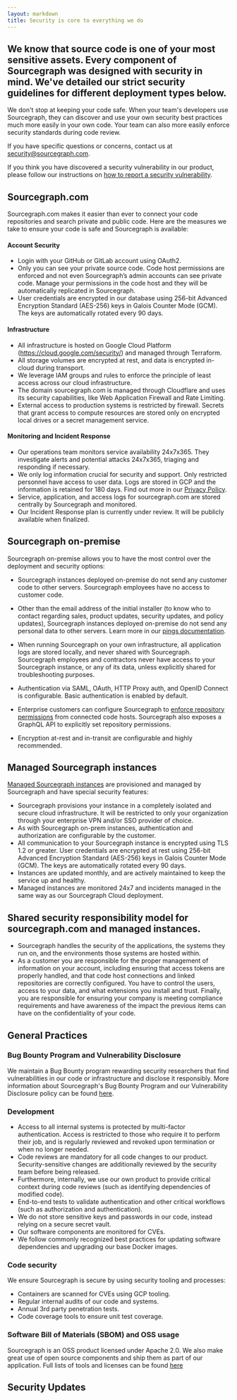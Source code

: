 ```yaml
---
layout: markdown
title: Security is core to everything we do
---
```


## We know that source code is one of your most sensitive assets. Every component of Sourcegraph was designed with security in mind. We've detailed our strict security guidelines for different deployment types below.

We don't stop at keeping your code safe. When your team's developers use Sourcegraph, they can discover and use your own security best practices much more easily in your own code. Your team can also more easily enforce security standards during code review.

If you have specific questions or concerns, contact us at security@sourcegraph.com.

If you think you have discovered a security vulnerability in our product, please follow our instructions on [how to report a security vulnerability](https://handbook.sourcegraph.com/product-engineering/engineering/cloud/security/reporting-vulnerabilities).

## Sourcegraph.com

Sourcegraph.com makes it easier than ever to connect your code repositories and search private and public code. Here are the measures we take to ensure your code is safe and Sourcegraph is available:

#### Account Security

- Login with your GitHub or GitLab account using OAuth2.
- Only you can see your private source code. Code host permissions are enforced and not even Sourcegraph’s admin accounts can see private code. Manage your permissions in the code host and they will be automatically replicated in Sourcegraph.
- User credentials are encrypted in our database using 256-bit Advanced Encryption Standard (AES-256) keys in Galois Counter Mode (GCM). The keys are automatically rotated every 90 days.

#### Infrastructure

- All infrastructure is hosted on Google Cloud Platform (https://cloud.google.com/security/) and managed through Terraform.
- All storage volumes are encrypted at rest, and data is encrypted in-cloud during transport.
- We leverage IAM groups and rules to enforce the principle of least access across our cloud infrastructure.
- The domain sourcegraph.com is managed through Cloudflare and uses its security capabilities, like Web Application Firewall and Rate Limiting.
- External access to production systems is restricted by firewall. Secrets that grant access to
  compute resources are stored only on encrypted local drives or a secret management service.

#### Monitoring and Incident Response

- Our operations team monitors service availability 24x7x365. They investigate alerts and potential attacks 24x7x365, triaging and responding if necessary.
- We only log information crucial for security and support. Only restricted personnel have access to user data. Logs are stored in GCP and the information is retained for 180 days. Find out more in our [Privacy Policy](/terms/privacy).
- Service, application, and access logs for sourcegraph.com are stored centrally by Sourcegraph and monitored.
- Our Incident Response plan is currently under review. It will be publicly available when finalized.

## Sourcegraph on-premise

Sourcegraph on-premise allows you to have the most control over the deployment and security options:

- Sourcegraph instances deployed on-premise do not send any customer code to other servers. Sourcegraph employees have no access to customer code.

- Other than the email address of the initial installer (to know who to contact regarding sales, product updates, security updates, and policy updates), Sourcegraph instances deployed on-premise do not send any personal data to other servers. Learn more in our [pings documentation](https://docs.sourcegraph.com/admin/pings).

- When running Sourcegraph on your own infrastructure, all application logs are stored locally, and never shared with Sourcegraph. Sourcegraph employees and contractors never have access to your Sourcegraph instance, or any of its data, unless explicitly shared for troubleshooting purposes.

- Authentication via SAML, OAuth, HTTP Proxy auth, and OpenID Connect is configurable. Basic authentication is enabled by default.

- Enterprise customers can configure Sourcegraph to [enforce repository permissions](https://docs.sourcegraph.com/admin/repo/permissions) from connected code hosts. Sourcegraph also exposes a GraphQL API to explicitly set repository permissions.

- Encryption at-rest and in-transit are configurable and highly recommended.

## Managed Sourcegraph instances

[Managed Sourcegraph instances](https://docs.sourcegraph.com/admin/install/managed) are provisioned and managed by Sourcegraph and have special security features:

- Sourcegraph provisions your instance in a completely isolated and secure cloud infrastructure. It will be restricted to only your organization through your enterprise VPN and/or SSO provider of choice.
- As with Sourcegraph on-prem instances, authentication and authorization are configurable by the customer.
- All communication to your Sourcegraph instance is encrypted using TLS 1.2 or greater. User credentials are encrypted at rest using 256-bit Advanced Encryption Standard (AES-256) keys in Galois Counter Mode (GCM). The keys are automatically rotated every 90 days.
- Instances are updated monthly, and are actively maintained to keep the service up and healthy.
- Managed instances are monitored 24x7 and incidents managed in the same way as our Sourcegraph Cloud deployment.

## Shared security responsibility model for sourcegraph.com and managed instances.

- Sourcegraph handles the security of the applications, the systems they run on, and the environments those systems are hosted within.
- As a customer you are responsible for the proper management of information on your account, including ensuring that access tokens are properly handled, and that code host connections and linked repositories are correctly configured. You have to control the users, access to your data, and what extensions you install and trust. Finally, you are responsible for ensuring your company is meeting compliance requirements and have awareness of the impact the previous items can have on the confidentiality of your code.

## General Practices

### Bug Bounty Program and Vulnerability Disclosure

We maintain a Bug Bounty program rewarding security researchers that find vulnerabilities in our code or infrastructure and disclose it responsibly. More information about Sourcegraph's Bug Bounty Program and our Vulnerability Disclosure policy can be found [here](https://handbook.sourcegraph.com/product-engineering/engineering/cloud/security/reporting-vulnerabilities).

### Development

- Access to all internal systems is protected by multi-factor authentication. Access is restricted to those who require it to perform their job, and is regularly reviewed and revoked upon termination or when no longer needed.
- Code reviews are mandatory for all code changes to our product. Security-sensitive changes are additionally reviewed by the security team before being released.
- Furthermore, internally, we use our own product to provide critical context during code reviews (such as identifying dependencies of modified code).
- End-to-end tests to validate authentication and other critical workflows (such as authorization and authentication).
- We do not store sensitive keys and passwords in our code, instead relying on a secure secret vault.
- Our software components are monitored for CVEs.
- We follow commonly recognized best practices for updating software dependencies and upgrading our base Docker images.

### Code security

We ensure Sourcegraph is secure by using security tooling and processes:

- Containers are scanned for CVEs using GCP tooling.
- Regular internal audits of our code and systems.
- Annual 3rd party penetration tests.
- Code coverage tools to ensure unit test coverage.

### Software Bill of Materials (SBOM) and OSS usage

Sourcegraph is an OSS product licensed under Apache 2.0. We also make great use of open source components and ship them as part of our application. Full lists of tools and licenses can be found [here](https://sourcegraph.com/github.com/sourcegraph/sourcegraph/-/tree/third-party-licenses)

## Security Updates

<EmbeddedHubSpot portalId='2762526' formId='0ff99031-7caf-433a-8aef-8c9345948288' targetId='#security-updates' />
